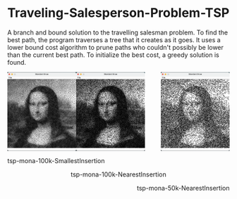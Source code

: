 # Traveling-Salesperson-Problem-TSP
A branch and bound solution to the travelling salesman problem. To find the best path, the program traverses a tree that it creates as it goes. It uses a lower bound cost algorithm to prune paths who couldn't possibly be lower than the current best path. To initialize the best cost, a greedy solution is found.

<div align=top>

  <img width=31% align=left src="screenshot/tsp-mona-100k-SmallestInsertion.png" alt=tsp-mona-100k-SmallestInsertion/>

  <img width=31% align=center src="screenshot/tsp-mona-100k-NearestInsertion.png" alt="tsp-mona-100k-NearestInsertion"/>
    
  <img width=31% align=right src="screenshot/tsp-mona-50k-NearestInsertion.png" alt="tsp-mona-50k-NearestInsertion"/>

  <p align=left>tsp-mona-100k-SmallestInsertion</p>
  <p align=center>tsp-mona-100k-NearestInsertion</p>
  <p align=right>tsp-mona-50k-NearestInsertion</p>
 
</div>
  
